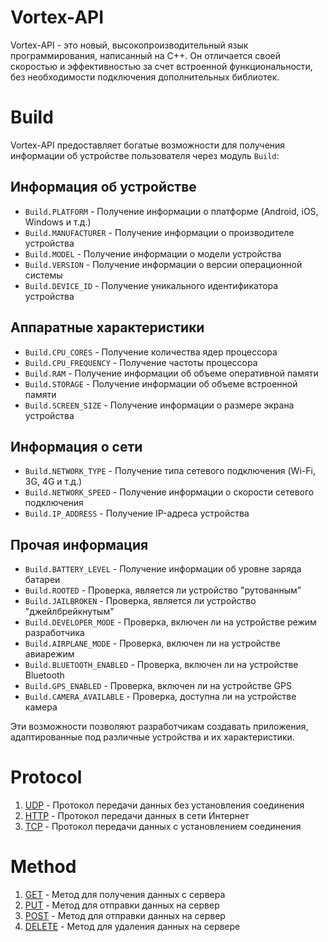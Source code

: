# Vortex-API

Vortex-API - это новый, высокопроизводительный язык программирования, написанный на C++. Он отличается своей скоростью и эффективностью за счет встроенной функциональности, без необходимости подключения дополнительных библиотек.

# Build
Vortex-API предоставляет богатые возможности для получения информации об устройстве пользователя через модуль `Build`:

## Информация об устройстве
* `Build.PLATFORM` - Получение информации о платформе (Android, iOS, Windows и т.д.)
* `Build.MANUFACTURER` - Получение информации о производителе устройства
* `Build.MODEL` - Получение информации о модели устройства
* `Build.VERSION` - Получение информации о версии операционной системы
* `Build.DEVICE_ID` - Получение уникального идентификатора устройства

## Аппаратные характеристики
* `Build.CPU_CORES` - Получение количества ядер процессора
* `Build.CPU_FREQUENCY` - Получение частоты процессора
* `Build.RAM` - Получение информации об объеме оперативной памяти
* `Build.STORAGE` - Получение информации об объеме встроенной памяти
* `Build.SCREEN_SIZE` - Получение информации о размере экрана устройства

## Информация о сети
* `Build.NETWORK_TYPE` - Получение типа сетевого подключения (Wi-Fi, 3G, 4G и т.д.)
* `Build.NETWORK_SPEED` - Получение информации о скорости сетевого подключения
* `Build.IP_ADDRESS` - Получение IP-адреса устройства

## Прочая информация
* `Build.BATTERY_LEVEL` - Получение информации об уровне заряда батареи
* `Build.ROOTED` - Проверка, является ли устройство "рутованным"
* `Build.JAILBROKEN` - Проверка, является ли устройство "джейлбрейкнутым"
* `Build.DEVELOPER_MODE` - Проверка, включен ли на устройстве режим разработчика
* `Build.AIRPLANE_MODE` - Проверка, включен ли на устройстве авиарежим
* `Build.BLUETOOTH_ENABLED` - Проверка, включен ли на устройстве Bluetooth
* `Build.GPS_ENABLED` - Проверка, включен ли на устройстве GPS
* `Build.CAMERA_AVAILABLE` - Проверка, доступна ли на устройстве камера

Эти возможности позволяют разработчикам создавать приложения, адаптированные под различные устройства и их характеристики.

# Protocol
1. [UDP](#UDP) - Протокол передачи данных без установления соединения
2. [HTTP](#HTTP) - Протокол передачи данных в сети Интернет
3. [TCP](#TCP) - Протокол передачи данных с установлением соединения

# Method
1. [GET](#GET) - Метод для получения данных с сервера
2. [PUT](#PUT) - Метод для отправки данных на сервер
3. [POST](#POST) - Метод для отправки данных на сервер
4. [DELETE](#DELETE) - Метод для удаления данных на сервере
